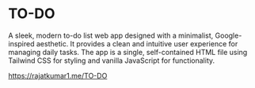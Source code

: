 # TO-DO
A sleek, modern to-do list web app designed with a minimalist, Google-inspired aesthetic. It provides a clean and intuitive user experience for managing daily tasks. The app is a single, self-contained HTML file using Tailwind CSS for styling and vanilla JavaScript for functionality.

https://rajatkumar1.me/TO-DO
